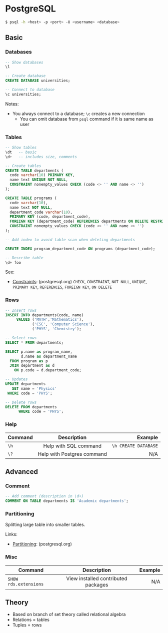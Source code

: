 # PostgreSQL

```sh
$ psql -h <host> -p <port> -U <username> <database>
```

## Basic

### Databases

```sql
-- Show databases
\l

-- Create database
CREATE DATABASE universities;

-- Connect to database
\c universities;
```

Notes:
* You always connect to a database; `\c` creates a new connection
  - You can omit database from `psql` command if it is same name as user

### Tables

```sql
-- Show tables
\dt   -- basic
\d+   -- includes size, comments

-- Create tables
CREATE TABLE departments (
  code varchar(10) PRIMARY KEY,
  name text UNIQUE NOT NULL,
  CONSTRAINT nonempty_values CHECK (code <> '' AND name <> '')
);

CREATE TABLE programs (
  code varchar(10),
  name text NOT NULL,
  department_code varchar(10),
  PRIMARY KEY (code, department_code),
  FOREIGN KEY (department_code) REFERENCES departments ON DELETE RESTRICT,
  CONSTRAINT nonempty_values CHECK (code <> '' AND name <> '')
);

-- Add index to avoid table scan when deleting departments

CREATE INDEX program_department_code ON programs (department_code);

-- Describe table
\d+ foo
```

See:
* [Constraints](https://www.postgresql.org/docs/9.2/static/ddl-constraints.html): (postgresql.org) `CHECK`, `CONSTRAINT`, `NOT NULL`, `UNIQUE`, `PRIMARY KEY`, `REFERENCES`, `FOREIGN KEY`, `ON DELETE`

### Rows

```sql
-- Insert rows
INSERT INTO departments(code, name)
     VALUES ('MATH','Mathematics'),
            ('CSC', 'Computer Science'),
            ('PHYS', 'Chemistry');

-- Select rows
SELECT * FROM departments;

SELECT p.name as program_name,
       d.name as department_name
  FROM program as p
  JOIN department as d
    ON p.code = d.department_code;

-- Updates
UPDATE departments
   SET name = 'Physics'
 WHERE code = 'PHYS';

-- Delete rows
DELETE FROM departments
      WHERE code = 'PHYS';
```

### Help

| Command       | Description   | Example |
| ------------- |:-------------:| -------:|
| `\h` | Help with SQL command | `\h CREATE DATABASE` |
| `\?` | Help with Postgres command | N/A |

## Advanced

### Comment

```sql
-- Add comment (description in \d+)
COMMENT ON TABLE departments IS 'Academic departments';
```

### Partitioning
Splitting large table into smaller tables.

Links:
* [Partitioning](https://www.postgresql.org/docs/9.1/static/ddl-partitioning.html): (postgresql.org)

### Misc

| Command       | Description   | Example |
| ------------- |:-------------:| -------:|
| `SHOW rds.extensions` | View installed contributed packages | N/A |

## Theory
* Based on branch of set theory called relational algebra
* Relations = tables
* Tuples = rows
